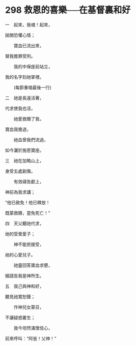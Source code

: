 # 298 救恩的喜樂──在基督裏和好

一　起來，我魂！起來，

拋開恐懼心情；

　　寶血已流出來，

替我擔罪受刑。

　　我的中保座前站立，

我的名字刻祂掌裡。

　　(每節重唱最後一行)

二　祂是長遠活著，

代求使我也活，

　　祂愛救贖了我，

寶血我擔過，

　　祂血曾我們流過，

如今灑於施恩寶座。

三　祂在加略山上，

身受五處創傷，

　　有效禱告獻上，

神前為我求講；

“他已赦免！他已釋放！

既蒙救贖，當免死亡！”

四　天父聽祂代求，

祂的受膏愛子；

　　神不能拒接受，

祂的心愛兒子。

　　祂靈回答寶血求懇，

細語告我是神所生。

五　我己與神和好，

聽見祂寬恕聲；

　　作神兒女蒙召，

不讓疑惑叢生；

　　我今坦然滿懷信心，

前來呼叫：“阿爸！父神！”

